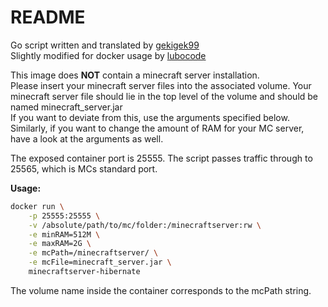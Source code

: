 # README

Go script written and translated by [gekigek99](https://github.com/gekigek99/minecraft-vanilla-server-hibernation/tree/master/go-version)\
Slightly modified for docker usage by [lubocode](https://github.com/lubocode/minecraft-vanilla-server-hibernation/tree/master/go-version)

This image does **NOT** contain a minecraft server installation.\
Please insert your minecraft server files into the associated volume.
Your minecraft server file should lie in the top level of the volume and should be named minecraft_server.jar\
If you want to deviate from this, use the arguments specified below.
Similarly, if you want to change the amount of RAM for your MC server, have a look at the arguments as well.

The exposed container port is 25555. The script passes traffic through to 25565, which is MCs standard port.

**Usage:**

```bash
docker run \
    -p 25555:25555 \
    -v /absolute/path/to/mc/folder:/minecraftserver:rw \
    -e minRAM=512M \
    -e maxRAM=2G \
    -e mcPath=/minecraftserver/ \
    -e mcFile=minecraft_server.jar \
    minecraftserver-hibernate
```
The volume name inside the container corresponds to the mcPath string.
